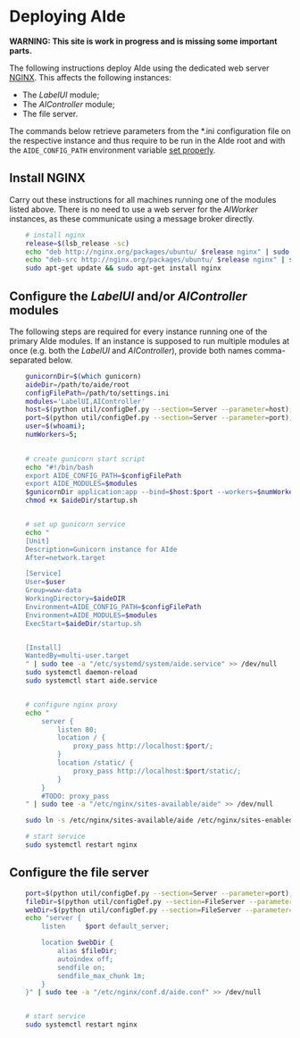 # Deploying AIde

**WARNING: This site is work in progress and is missing some important parts.**

The following instructions deploy AIde using the dedicated web server [NGINX](https://www.nginx.com/).
This affects the following instances:
* The _LabelUI_ module;
* The _AIController_ module;
* The file server.

The commands below retrieve parameters from the *.ini configuration file on the respective instance and thus require to be run in the AIde root and with the `AIDE_CONFIG_PATH` environment variable [set properly](launch_aide.md).



## Install NGINX

Carry out these instructions for all machines running one of the modules listed above.
There is no need to use a web server for the _AIWorker_ instances, as these communicate using a message broker directly.

```bash
    # install nginx
    release=$(lsb_release -sc)
    echo "deb http://nginx.org/packages/ubuntu/ $release nginx" | sudo tee -a "/etc/apt/sources.list.d/nginx.list" >> /dev/null
    echo "deb-src http://nginx.org/packages/ubuntu/ $release nginx" | sudo tee -a "/etc/apt/sources.list.d/nginx.list" >> /dev/null
    sudo apt-get update && sudo apt-get install nginx
```


## Configure the _LabelUI_ and/or _AIController_ modules

The following steps are required for every instance running one of the primary AIde modules.
If an instance is supposed to run multiple modules at once (e.g. both the _LabelUI_ and _AIController_), provide both names comma-separated below.


```bash
    gunicornDir=$(which gunicorn)                                           # the same for Gunicorn.
    aideDir=/path/to/aide/root                                              # absolute directory where the AIde code base is installed in
    configFilePath=/path/to/settings.ini                                    # absolute directory where the project's *.ini configuration file lies
    modules='LabelUI,AIController'                                          # modules to be run on this very server. You may add multiple as a comma-separated string (the order does not matter)
    host=$(python util/configDef.py --section=Server --parameter=host);     # host of the server you wish to run the modules
    port=$(python util/configDef.py --section=Server --parameter=port);     # port under which you wish to run the modules
    user=$(whoami);                                                         # user name under which to run the AIde instance
    numWorkers=5;                                                           # number of threads to run the Gunicorn server in

    
    # create gunicorn start script
    echo "#!/bin/bash
    export AIDE_CONFIG_PATH=$configFilePath
    export AIDE_MODULES=$modules
    $gunicornDir application:app --bind=$host:$port --workers=$numWorkers" >> $aideDir/startup.sh
    chmod +x $aideDir/startup.sh


    # set up gunicorn service
    echo "
    [Unit]
    Description=Gunicorn instance for AIde
    After=network.target

    [Service]
    User=$user
    Group=www-data
    WorkingDirectory=$aideDIR
    Environment=AIDE_CONFIG_PATH=$configFilePath
    Environment=AIDE_MODULES=$modules
    ExecStart=$aideDir/startup.sh


    [Install]
    WantedBy=multi-user.target
    " | sudo tee -a "/etc/systemd/system/aide.service" >> /dev/null
    sudo systemctl daemon-reload
    sudo systemctl start aide.service


    # configure nginx proxy
    echo "
        server {
            listen 80;
            location / {
                proxy_pass http://localhost:$port/;
            }
            location /static/ {
                proxy_pass http://localhost:$port/static/;
            }
        }
        #TODO: proxy_pass
    " | sudo tee -a "/etc/nginx/sites-available/aide" >> /dev/null

    sudo ln -s /etc/nginx/sites-available/aide /etc/nginx/sites-enabled

    # start service
    sudo systemctl restart nginx
```


## Configure the file server

```bash
    port=$(python util/configDef.py --section=Server --parameter=port);              # port under which you wish to run the file server
    fileDir=$(python util/configDef.py --section=FileServer --parameter=staticfiles_dir);      # absolute path under which the images are stored
    webDir=$(python util/configDef.py --section=FileServer --parameter=staticfiles_uri);          # web path under which the images can be retrieved
    echo "server {
        listen     $port default_server;

        location $webDir {
            alias $fileDir;
            autoindex off;
            sendfile on;
            sendfile_max_chunk 1m;
        }
    }" | sudo tee -a "/etc/nginx/conf.d/aide.conf" >> /dev/null


    # start service
    sudo systemctl restart nginx
```